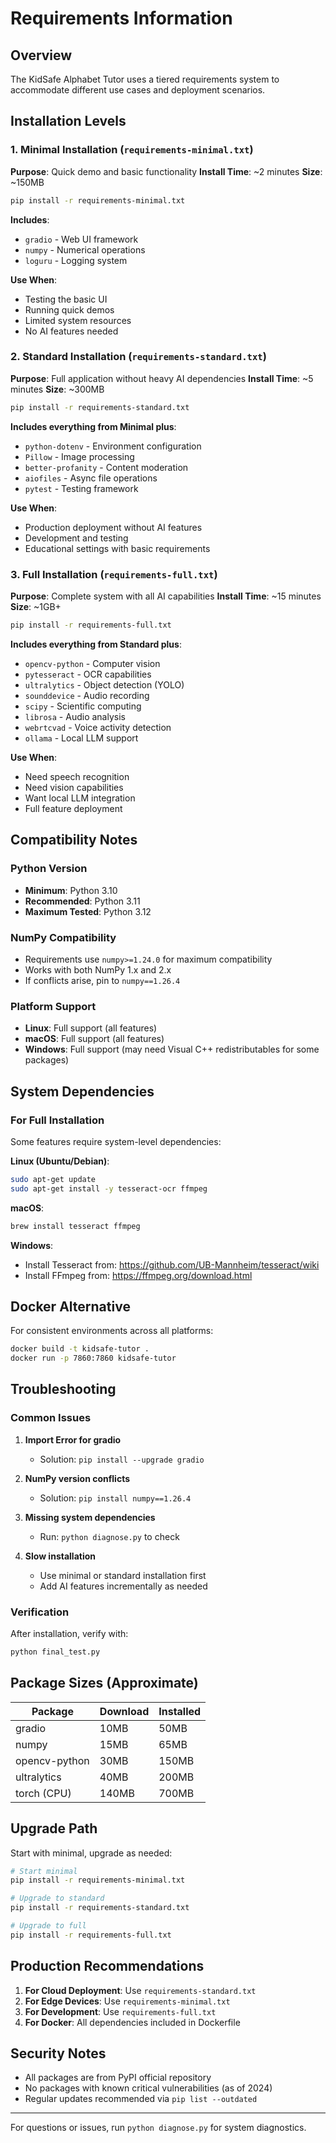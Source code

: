 # Requirements Information

## Overview
The KidSafe Alphabet Tutor uses a tiered requirements system to accommodate different use cases and deployment scenarios.

## Installation Levels

### 1. Minimal Installation (`requirements-minimal.txt`)
**Purpose**: Quick demo and basic functionality
**Install Time**: ~2 minutes
**Size**: ~150MB

```bash
pip install -r requirements-minimal.txt
```

**Includes**:
- `gradio` - Web UI framework
- `numpy` - Numerical operations
- `loguru` - Logging system

**Use When**:
- Testing the basic UI
- Running quick demos
- Limited system resources
- No AI features needed

### 2. Standard Installation (`requirements-standard.txt`)
**Purpose**: Full application without heavy AI dependencies
**Install Time**: ~5 minutes
**Size**: ~300MB

```bash
pip install -r requirements-standard.txt
```

**Includes everything from Minimal plus**:
- `python-dotenv` - Environment configuration
- `Pillow` - Image processing
- `better-profanity` - Content moderation
- `aiofiles` - Async file operations
- `pytest` - Testing framework

**Use When**:
- Production deployment without AI features
- Development and testing
- Educational settings with basic requirements

### 3. Full Installation (`requirements-full.txt`)
**Purpose**: Complete system with all AI capabilities
**Install Time**: ~15 minutes
**Size**: ~1GB+

```bash
pip install -r requirements-full.txt
```

**Includes everything from Standard plus**:
- `opencv-python` - Computer vision
- `pytesseract` - OCR capabilities
- `ultralytics` - Object detection (YOLO)
- `sounddevice` - Audio recording
- `scipy` - Scientific computing
- `librosa` - Audio analysis
- `webrtcvad` - Voice activity detection
- `ollama` - Local LLM support

**Use When**:
- Need speech recognition
- Need vision capabilities
- Want local LLM integration
- Full feature deployment

## Compatibility Notes

### Python Version
- **Minimum**: Python 3.10
- **Recommended**: Python 3.11
- **Maximum Tested**: Python 3.12

### NumPy Compatibility
- Requirements use `numpy>=1.24.0` for maximum compatibility
- Works with both NumPy 1.x and 2.x
- If conflicts arise, pin to `numpy==1.26.4`

### Platform Support
- **Linux**: Full support (all features)
- **macOS**: Full support (all features)
- **Windows**: Full support (may need Visual C++ redistributables for some packages)

## System Dependencies

### For Full Installation
Some features require system-level dependencies:

**Linux (Ubuntu/Debian)**:
```bash
sudo apt-get update
sudo apt-get install -y tesseract-ocr ffmpeg
```

**macOS**:
```bash
brew install tesseract ffmpeg
```

**Windows**:
- Install Tesseract from: https://github.com/UB-Mannheim/tesseract/wiki
- Install FFmpeg from: https://ffmpeg.org/download.html

## Docker Alternative
For consistent environments across all platforms:
```bash
docker build -t kidsafe-tutor .
docker run -p 7860:7860 kidsafe-tutor
```

## Troubleshooting

### Common Issues

1. **Import Error for gradio**
   - Solution: `pip install --upgrade gradio`

2. **NumPy version conflicts**
   - Solution: `pip install numpy==1.26.4`

3. **Missing system dependencies**
   - Run: `python diagnose.py` to check

4. **Slow installation**
   - Use minimal or standard installation first
   - Add AI features incrementally as needed

### Verification
After installation, verify with:
```bash
python final_test.py
```

## Package Sizes (Approximate)

| Package | Download | Installed |
|---------|----------|-----------|
| gradio | 10MB | 50MB |
| numpy | 15MB | 65MB |
| opencv-python | 30MB | 150MB |
| ultralytics | 40MB | 200MB |
| torch (CPU) | 140MB | 700MB |

## Upgrade Path

Start with minimal, upgrade as needed:
```bash
# Start minimal
pip install -r requirements-minimal.txt

# Upgrade to standard
pip install -r requirements-standard.txt

# Upgrade to full
pip install -r requirements-full.txt
```

## Production Recommendations

1. **For Cloud Deployment**: Use `requirements-standard.txt`
2. **For Edge Devices**: Use `requirements-minimal.txt`
3. **For Development**: Use `requirements-full.txt`
4. **For Docker**: All dependencies included in Dockerfile

## Security Notes

- All packages are from PyPI official repository
- No packages with known critical vulnerabilities (as of 2024)
- Regular updates recommended via `pip list --outdated`

---

For questions or issues, run `python diagnose.py` for system diagnostics.